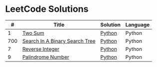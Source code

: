 # LeetCode Solutions

| # | Title | Solution | Language |
|---|-------|----------|----------|
| 1 | [Two Sum](https://leetcode.com/problems/two-sum/) | [Python](./python/1_Two_Sum.py) | Python |
| 700 | [Search In A Binary Search Tree](https://leetcode.com/problems/search-in-a-binary-search-tree/) | [Python](./python/700_Search_in_a_Binary_Search_Tree.py) | Python |
| 7 | [Reverse Integer](https://leetcode.com/problems/reverse-integer/) | [Python](./python/7_Reverse_Integer.py) | Python |
| 9 | [Palindrome Number](https://leetcode.com/problems/palindrome-number/) | [Python](./python/9_Palindrome_Number.py) | Python |
